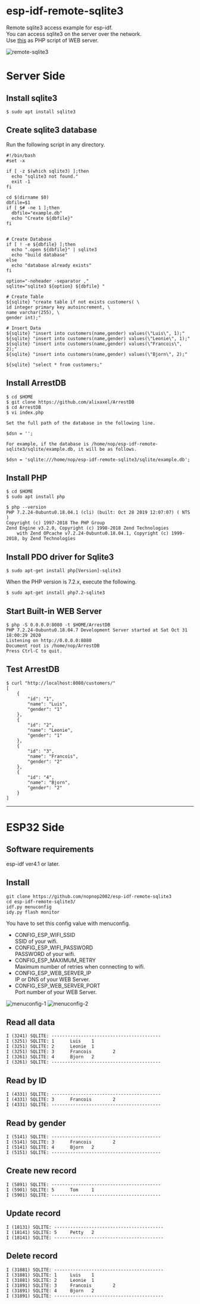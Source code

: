 # esp-idf-remote-sqlite3
Remote sqlite3 access example for esp-idf.   
You can access sqlite3 on the server over the network.   
Use [this](https://github.com/alixaxel/ArrestDB) as PHP script of WEB server.   

![remote-sqlite3](https://user-images.githubusercontent.com/6020549/97775795-c21af600-1ba6-11eb-9d02-04dcaca058c7.jpg)

# Server Side

## Install sqlite3   
```
$ sudo apt install sqlite3
```

## Create sqlite3 database   
Run the following script in any directory.   
```
#!/bin/bash
#set -x

if [ -z $(which sqlite3) ];then
  echo "sqlite3 not found."
  exit -1
fi

cd $(dirname $0)
dbfile=$1
if [ $# -ne 1 ];then
  dbfile="example.db"
  echo "Create ${dbfile}"
fi


# Create Database
if [ ! -e ${dbfile} ];then
  echo ".open ${dbfile}" | sqlite3
  echo "build database"
else
  echo "database already exists"
fi

option="-noheader -separator ,"
sqlite="sqlite3 ${option} ${dbfile} "

# Create Table
${sqlite} "create table if not exists customers( \
id integer primary key autoincrement, \
name varchar(255), \
gender int);"

# Insert Data
${sqlite} "insert into customers(name,gender) values(\"Luis\", 1);"
${sqlite} "insert into customers(name,gender) values(\"Leonie\", 1);"
${sqlite} "insert into customers(name,gender) values(\"Francois\", 2);"
${sqlite} "insert into customers(name,gender) values(\"Bjorn\", 2);"

${sqlite} "select * from customers;"
```

## Install ArrestDB
```
$ cd $HOME
$ git clone https://github.com/alixaxel/ArrestDB
$ cd ArrestDB
$ vi index.php

Set the full path of the database in the following line.

$dsn = '';

For example, if the database is /home/nop/esp-idf-remote-sqlite3/sqlite/example.db, it will be as follows.

$dsn = 'sqlite:///home/nop/esp-idf-remote-sqlite3/sqlite/example.db';

```

## Install PHP
```
$ cd $HOME
$ sudo apt install php

$ php --version
PHP 7.2.24-0ubuntu0.18.04.1 (cli) (built: Oct 28 2019 12:07:07) ( NTS )
Copyright (c) 1997-2018 The PHP Group
Zend Engine v3.2.0, Copyright (c) 1998-2018 Zend Technologies
    with Zend OPcache v7.2.24-0ubuntu0.18.04.1, Copyright (c) 1999-2018, by Zend Technologies
```

## Install PDO driver for Sqlite3
```
$ sudo apt-get install php[Version]-sqlite3
```

When the PHP version is 7.2.x, execute the following.   
```
$ sudo apt-get install php7.2-sqlite3
```


## Start Built-in WEB Server
```
$ php -S 0.0.0.0:8080 -t $HOME/ArrestDB
PHP 7.2.24-0ubuntu0.18.04.7 Development Server started at Sat Oct 31 18:00:29 2020
Listening on http://0.0.0.0:8080
Document root is /home/nop/ArrestDB
Press Ctrl-C to quit.
```


## Test ArrestDB
```
$ curl "http://localhost:8080/customers/"
[
    {
        "id": "1",
        "name": "Luis",
        "gender": "1"
    },
    {
        "id": "2",
        "name": "Leonie",
        "gender": "1"
    },
    {
        "id": "3",
        "name": "Francois",
        "gender": "2"
    },
    {
        "id": "4",
        "name": "Bjorn",
        "gender": "2"
    }
]
```

---

# ESP32 Side


## Software requirements
esp-idf ver4.1 or later.   

## Install

```
git clone https://github.com/nopnop2002/esp-idf-remote-sqlite3
cd esp-idf-remote-sqlite3/
idf.py menuconfig
idy.py flash monitor
```

You have to set this config value with menuconfig.   
- CONFIG_ESP_WIFI_SSID   
SSID of your wifi.
- CONFIG_ESP_WIFI_PASSWORD   
PASSWORD of your wifi.
- CONFIG_ESP_MAXIMUM_RETRY   
Maximum number of retries when connecting to wifi.
- CONFIG_ESP_WEB_SERVER_IP   
IP or DNS of your WEB Server.
- CONFIG_ESP_WEB_SERVER_PORT   
Port number of your WEB Server.

![menuconfig-1](https://user-images.githubusercontent.com/6020549/97775496-79623d80-1ba4-11eb-99cc-1b309aa1689b.jpg)
![menuconfig-2](https://user-images.githubusercontent.com/6020549/160274237-2b87a981-f8e8-481b-9d01-77675ea58306.jpg)

## Read all data
```
I (3241) SQLITE: -----------------------------------------
I (3251) SQLITE: 1      Luis    1
I (3251) SQLITE: 2      Leonie  1
I (3251) SQLITE: 3      Francois        2
I (3261) SQLITE: 4      Bjorn   2
I (3261) SQLITE: -----------------------------------------
```

## Read by ID
```
I (4331) SQLITE: -----------------------------------------
I (4331) SQLITE: 3      Francois        2
I (4331) SQLITE: -----------------------------------------
```

## Read by gender
```
I (5141) SQLITE: -----------------------------------------
I (5141) SQLITE: 3      Francois        2
I (5141) SQLITE: 4      Bjorn   2
I (5151) SQLITE: -----------------------------------------
```

## Create new record
```
I (5891) SQLITE: -----------------------------------------
I (5901) SQLITE: 5      Tom     1
I (5901) SQLITE: -----------------------------------------
```

## Update record
```
I (18131) SQLITE: -----------------------------------------
I (18141) SQLITE: 5     Petty   2
I (18141) SQLITE: -----------------------------------------
```

## Delete record
```
I (31881) SQLITE: -----------------------------------------
I (31881) SQLITE: 1     Luis    1
I (31881) SQLITE: 2     Leonie  1
I (31891) SQLITE: 3     Francois        2
I (31891) SQLITE: 4     Bjorn   2
I (31891) SQLITE: -----------------------------------------
```

